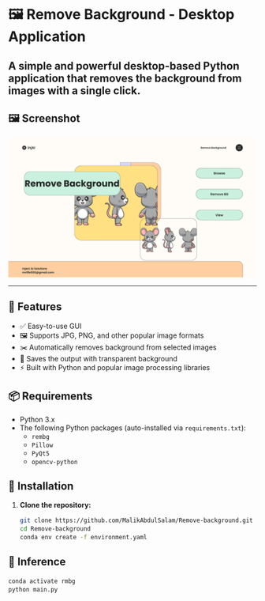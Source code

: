 # 🖼️ Remove Background - Desktop Application

A simple and powerful desktop-based Python application that removes the background from images with a single click.
---

## 🖼️ Screenshot

![Chatbot Flow Screenshot](Assets/Remove_background.png)

---
## 🚀 Features

- ✅ Easy-to-use GUI
- 🖼️ Supports JPG, PNG, and other popular image formats
- ✂️ Automatically removes background from selected images
- 💾 Saves the output with transparent background
- ⚡ Built with Python and popular image processing libraries

## 📦 Requirements

- Python 3.x
- The following Python packages (auto-installed via `requirements.txt`):
  - `rembg`
  - `Pillow`
  - `PyQt5`
  - `opencv-python`

## 🔧 Installation

1. **Clone the repository:**

   ```bash
   git clone https://github.com/MalikAbdulSalam/Remove-background.git
   cd Remove-background
   conda env create -f environment.yaml

## 🔧 Inference

   ```bash
   conda activate rmbg
   python main.py
